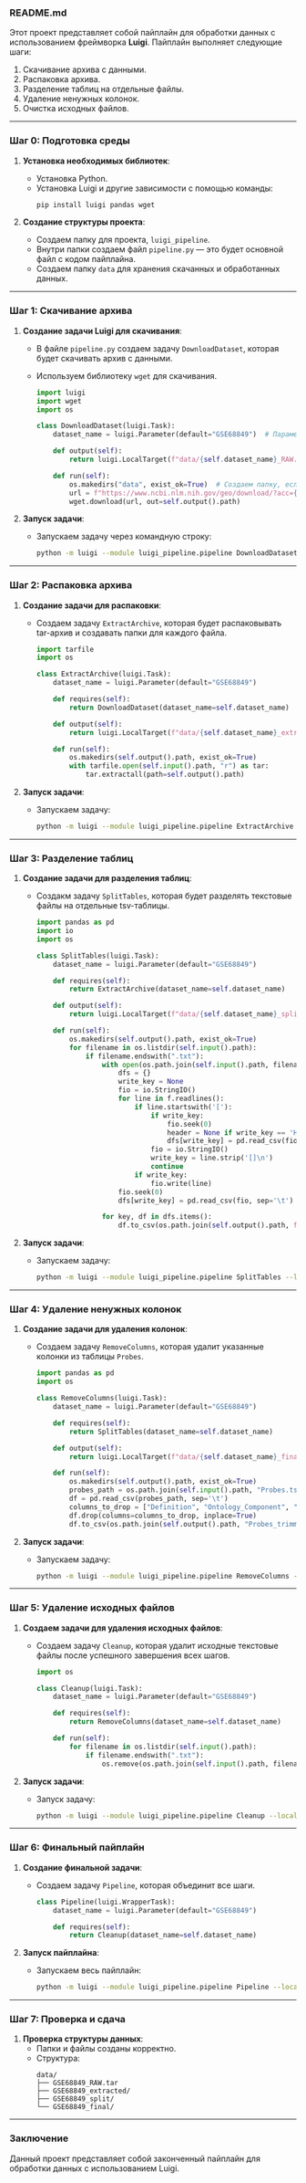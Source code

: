 ### **README.md**Этот проект представляет собой пайплайн для обработки данных с использованием фреймворка **Luigi**. Пайплайн выполняет следующие шаги:1. Скачивание архива с данными.2. Распаковка архива.3. Разделение таблиц на отдельные файлы.4. Удаление ненужных колонок.5. Очистка исходных файлов.---### **Шаг 0: Подготовка среды**1. **Установка необходимых библиотек**:   - Установка Python.   - Установка Luigi и другие зависимости с помощью команды:     ```bash     pip install luigi pandas wget     ```2. **Создание структуры проекта**:   - Создаем папку для проекта, `luigi_pipeline`.   - Внутри папки создаем файл `pipeline.py` — это будет основной файл с кодом пайплайна.   - Создаем папку `data` для хранения скачанных и обработанных данных.---### **Шаг 1: Скачивание архива**1. **Создание задачи Luigi для скачивания**:   - В файле `pipeline.py` создаем задачу `DownloadDataset`, которая будет скачивать архив с данными.   - Используем библиотеку `wget` для скачивания.        ```python     import luigi     import wget     import os     class DownloadDataset(luigi.Task):         dataset_name = luigi.Parameter(default="GSE68849")  # Параметр для имени датасета         def output(self):             return luigi.LocalTarget(f"data/{self.dataset_name}_RAW.tar")         def run(self):             os.makedirs("data", exist_ok=True)  # Создаем папку, если ее нет             url = f"https://www.ncbi.nlm.nih.gov/geo/download/?acc={self.dataset_name}&format=file"             wget.download(url, out=self.output().path)     ```2. **Запуск задачи**:   - Запускаем задачу через командную строку:     ```bash     python -m luigi --module luigi_pipeline.pipeline DownloadDataset --local-scheduler     ```---### **Шаг 2: Распаковка архива**1. **Создание задачи для распаковки**:   - Создаем задачу `ExtractArchive`, которая будет распаковывать tar-архив и создавать папки для каждого файла.        ```python     import tarfile     import os     class ExtractArchive(luigi.Task):         dataset_name = luigi.Parameter(default="GSE68849")         def requires(self):             return DownloadDataset(dataset_name=self.dataset_name)         def output(self):             return luigi.LocalTarget(f"data/{self.dataset_name}_extracted")         def run(self):             os.makedirs(self.output().path, exist_ok=True)             with tarfile.open(self.input().path, "r") as tar:                 tar.extractall(path=self.output().path)     ```2. **Запуск задачи**:   - Запускаем задачу:     ```bash     python -m luigi --module luigi_pipeline.pipeline ExtractArchive --local-scheduler     ```---### **Шаг 3: Разделение таблиц**1. **Создание задачи для разделения таблиц**:   - Создакм задачу `SplitTables`, которая будет разделять текстовые файлы на отдельные tsv-таблицы.     ```python     import pandas as pd     import io     import os     class SplitTables(luigi.Task):         dataset_name = luigi.Parameter(default="GSE68849")         def requires(self):             return ExtractArchive(dataset_name=self.dataset_name)         def output(self):             return luigi.LocalTarget(f"data/{self.dataset_name}_split")         def run(self):             os.makedirs(self.output().path, exist_ok=True)             for filename in os.listdir(self.input().path):                 if filename.endswith(".txt"):                     with open(os.path.join(self.input().path, filename), "r") as f:                         dfs = {}                         write_key = None                         fio = io.StringIO()                         for line in f.readlines():                             if line.startswith('['):                                 if write_key:                                     fio.seek(0)                                     header = None if write_key == 'Heading' else 'infer'                                     dfs[write_key] = pd.read_csv(fio, sep='\t', header=header)                                 fio = io.StringIO()                                 write_key = line.strip('[]\n')                                 continue                             if write_key:                                 fio.write(line)                         fio.seek(0)                         dfs[write_key] = pd.read_csv(fio, sep='\t')                     for key, df in dfs.items():                         df.to_csv(os.path.join(self.output().path, f"{key}.tsv"), sep='\t', index=False)     ```2. **Запуск задачи**:   - Запускаем задачу:     ```bash     python -m luigi --module luigi_pipeline.pipeline SplitTables --local-scheduler     ```---### **Шаг 4: Удаление ненужных колонок**1. **Создание задачи для удаления колонок**:   - Создаем задачу `RemoveColumns`, которая удалит указанные колонки из таблицы `Probes`.        ```python     import pandas as pd     import os     class RemoveColumns(luigi.Task):         dataset_name = luigi.Parameter(default="GSE68849")         def requires(self):             return SplitTables(dataset_name=self.dataset_name)         def output(self):             return luigi.LocalTarget(f"data/{self.dataset_name}_final")         def run(self):             os.makedirs(self.output().path, exist_ok=True)             probes_path = os.path.join(self.input().path, "Probes.tsv")             df = pd.read_csv(probes_path, sep='\t')             columns_to_drop = ["Definition", "Ontology_Component", "Ontology_Process", "Ontology_Function", "Synonyms", "Obsolete_Probe_Id", "Probe_Sequence"]             df.drop(columns=columns_to_drop, inplace=True)             df.to_csv(os.path.join(self.output().path, "Probes_trimmed.tsv"), sep='\t', index=False)     ```2. **Запуск задачи**:   - Запускаем задачу:     ```bash     python -m luigi --module luigi_pipeline.pipeline RemoveColumns --local-scheduler     ```---### **Шаг 5: Удаление исходных файлов**1. **Создаем задачи для удаления исходных файлов**:   - Создаем задачу `Cleanup`, которая удалит исходные текстовые файлы после успешного завершения всех шагов.        ```python     import os     class Cleanup(luigi.Task):         dataset_name = luigi.Parameter(default="GSE68849")         def requires(self):             return RemoveColumns(dataset_name=self.dataset_name)         def run(self):             for filename in os.listdir(self.input().path):                 if filename.endswith(".txt"):                     os.remove(os.path.join(self.input().path, filename))     ```2. **Запуск задачи**:   - Запуск задачу:     ```bash     python -m luigi --module luigi_pipeline.pipeline Cleanup --local-scheduler     ```---### **Шаг 6: Финальный пайплайн**1. **Создание финальной задачи**:   - Создаем задачу `Pipeline`, которая объединит все шаги.     ```python     class Pipeline(luigi.WrapperTask):         dataset_name = luigi.Parameter(default="GSE68849")         def requires(self):             return Cleanup(dataset_name=self.dataset_name)     ```2. **Запуск пайплайна**:   - Запускаем весь пайплайн:     ```bash     python -m luigi --module luigi_pipeline.pipeline Pipeline --local-scheduler     ```---### **Шаг 7: Проверка и сдача**1. **Проверка структуры данных**:   - Папки и файлы созданы корректно.   - Структура:     ```     data/     ├── GSE68849_RAW.tar     ├── GSE68849_extracted/     ├── GSE68849_split/     └── GSE68849_final/     ```---### **Заключение**Данный проект представляет собой законченный пайплайн для обработки данных с использованием Luigi. 